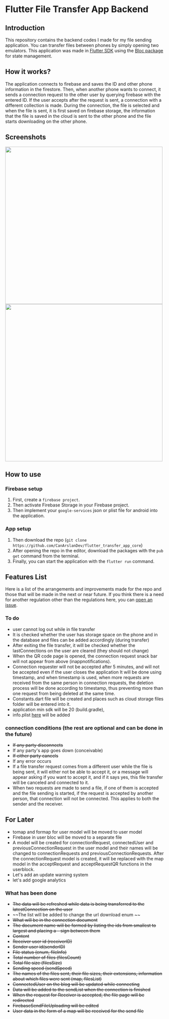 # Flutter File Transfer App Backend 
## Introduction
This repository contains the backend codes I made for my file sending application. You can transfer files between phones by simply opening two emulators.
This application was made in [Flutter SDK](https://flutter.dev) using the [Bloc package](https://pub.dev/packages/bloc) for state management.

## How it works?
The application connects to firebase and saves the ID and other phone information in the firestore. Then, when another phone wants to connect, it sends a connection request to the other user by querying firebase with the entered ID. If the user accepts after the request is sent, a connection with a different collection is made.
During the connection, the file is selected and when the file is sent, it is first saved on firebase storage, the information that the file is saved in the cloud is sent to the other phone and the file starts downloading on the other phone.

## Screenshots
<img src='https://github.com/CanArslanDev/flutter_transfer_app_core/assets/76579053/b748a3ee-46ab-47c9-8311-a8124aed9cee' width='500'>
<img src='https://github.com/CanArslanDev/flutter_transfer_app_core/assets/76579053/c6328456-12b0-4365-9d01-4981d8c4098c' width='500'>

## How to use

### Firebase setup
 1. First, create a ```firebase project```.
 2. Then activate Firebase Storage in your Firebase project.
 3. Then implement your ```google-services``` json or plist file for android into the application.

### App setup
 1. Then download the repo (```git clone https://github.com/CanArslanDev/flutter_transfer_app_core```)
 2. After opening the repo in the editor, download the packages with the ```pub get``` command from the terminal.
 3. Finally, you can start the application with the ```flutter run``` command.


## Features List
Here is a list of the arrangements and improvements made for the repo and those that will be made in the next or near future. If you think there is a need for another regulation other than the regulations here, you can [open an issue](https://github.com/CanArslanDev/flutter_transfer_app_core/issues).


### To do
  - user cannot log out while in file transfer
  - It is checked whether the user has storage space on the phone and in the database and files can be added accordingly (during transfer)
  - After exiting the file transfer, it will be checked whether the lastConnections on the user are cleared (they should not change)
  - When the QR code page is opened, the connection request snack bar will not appear from above (inappnotifications).
  - Connection requester will not be accepted after 5 minutes, and will not be accepted even if the user closes the application
It will be done using timestamp, and when timestamp is used, when more requests are received from the same person in connection requests, the deletion process will be done according to timestamp, thus preventing more than one request from being deleted at the same time.
  - Constants.dart file will be created and places such as cloud storage files folder will be entered into it.
  - application min sdk will be 20 (build.gradle),
  - info.plist [here](https://pub.dev/packages/qr_code_scanner) will be added

### connection conditions (the rest are optional and can be done in the future)
  - ~~If any party disconnects~~
  - If any party's app goes down (conceivable)
  - ~~If either party cancels~~
  - If any error occurs
  - If a file transfer request comes from a different user while the file is being sent, it will either not be able to accept it, or a message will appear asking if you want to accept it, and if it says yes, this file transfer will be canceled and connected to it.
  - When two requests are made to send a file, if one of them is accepted and the file sending is started, if the request is accepted by another person, that connection will not be connected. This applies to both the sender and the receiver.
## For Later
  - tomap and formap for user model will be moved to user model
  - Firebase in user bloc will be moved to a separate file
  - A model will be created for connectionRequest, connectedUser and previousConnectionRequest in the user model and their names will be changed to connectionRequests and previousConnectionRequests. After the connectionRequest model is created, it will be replaced with the map model in the acceptRequest and acceptRequestQR functions in the userblock.
  - Let's add an update warning system
  - let's add google analytics

### What has been done

  - ~~The data will be refreshed while data is being transferred to the latestConnection on the user~~
  - ~~The list will be added to change the url download enum ~~
  - ~~What will be in the connection document~~
  - ~~The document name will be formed by listing the ids from smallest to largest and placing a - sign between them~~
  - ~~Content~~
  - ~~Receiver user id (receiverID)~~
  - ~~Sender user id(senderID)~~
  - ~~File status (enum, fileInfo)~~
  - ~~Total number of files (filesCount)~~
  - ~~Total file size (filesSize)~~
  - ~~Sending speed (sendSpeed)~~
  - ~~The names of the files sent, their file sizes, their extensions, information about which files were sent (map, filesList)~~
  - ~~ConnectedUser on the blog will be updated while connecting~~
  - ~~Data will be added to the sendList when the connection is finished~~
  - ~~When the request for Receiver is accepted, the file page will be redirected~~
  - ~~FirebaseSendFileUploading will be edited~~
  - ~~User data in the form of a map will be received for the send file~~

